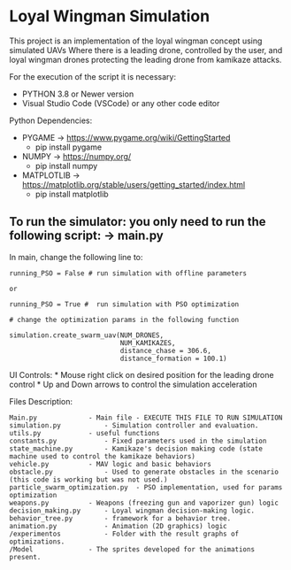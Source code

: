 # Loyal Wingman Simulation

This project is an implementation of the loyal wingman concept using simulated UAVs
Where there is a leading drone, controlled by the user, and loyal wingman drones protecting the leading drone from kamikaze attacks.

For the execution of the script it is necessary:

- PYTHON 3.8 or Newer version
- Visual Studio Code (VSCode) or any other code editor

Python Dependencies: 

- PYGAME -> https://www.pygame.org/wiki/GettingStarted
	- pip install pygame
- NUMPY -> https://numpy.org/
	- pip install numpy
- MATPLOTLIB -> https://matplotlib.org/stable/users/getting_started/index.html
 	- pip install matplotlib	


## To run the simulator: you only need to run the following script: -> main.py

In main, change the following line to:

	running_PSO = False # run simulation with offline parameters

	or
	
	running_PSO = True #  run simulation with PSO optimization
	
	# change the optimization params in the following function
	
	simulation.create_swarm_uav(NUM_DRONES, 
                                NUM_KAMIKAZES, 
                                distance_chase = 306.6,
                                distance_formation = 100.1)

UI Controls: 
	* Mouse right click on desired position for the leading drone control
	* Up and Down arrows to control the simulation acceleration 

Files Description:
 
	Main.py 	 		- Main file - EXECUTE THIS FILE TO RUN SIMULATION
	simulation.py			- Simulation controller and evaluation.
	utils.py 	 		- useful functions
	constants.py 	 		- Fixed parameters used in the simulation
	state_machine.py 		- Kamikaze's decision making code (state machine used to control the kamikaze behaviors)
	vehicle.py	 		- MAV logic and basic behaviors
	obstacle.py  	 		- Used to generate obstacles in the scenario (this code is working but was not used.)
	particle_swarm_optimization.py  - PSO implementation, used for params optimization
	weapons.py	 		- Weapons (freezing gun and vaporizer gun) logic
	decision_making.py 		- Loyal wingman decision-making logic.
	behavior_tree.py		- framework for a behavior tree.
	animation.py			- Animation (2D graphics) logic
	/experimentos			- Folder with the result graphs of optimizations.
	/Model 				- The sprites developed for the animations present.
	
